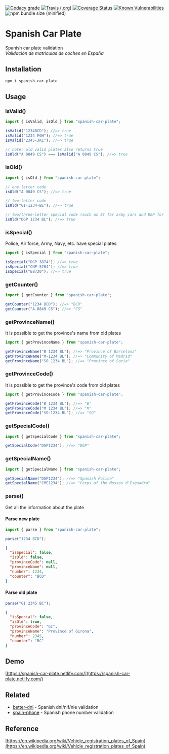 [![Codacy grade](https://img.shields.io/codacy/grade/83d00fabfa424b0dbba64735f64ff74c.svg?style=flat-square)](https://app.codacy.com/app/nahuel.scotti/spanish-car-plate)
[![Travis (.org)](https://img.shields.io/travis/singuerinc/spanish-car-plate.svg?style=flat-square)](https://travis-ci.org/singuerinc/spanish-car-plate)
[![Coverage Status](https://coveralls.io/repos/github/singuerinc/spanish-car-plate/badge.svg?branch=master)](https://coveralls.io/github/singuerinc/spanish-car-plate?branch=master)
[![Known Vulnerabilities](https://snyk.io/test/github/singuerinc/spanish-car-plate/badge.svg?style=flat-square)](https://snyk.io/test/github/singuerinc/spanish-car-plate)
![npm bundle size (minified)](https://img.shields.io/bundlephobia/min/spanish-car-plate.svg?style=flat-square)

# Spanish Car Plate

Spanish car plate validation<br/>
_Validación de matriculas de coches en España_

## Installation

```bash
npm i spanish-car-plate
```

## Usage

### isValid()

```js
import { isValid, isOld } from "spanish-car-plate";

isValid("1234BCD"); //=> true
isValid("1234 FGH"); //=> true
isValid("2345-JKL"); //=> true

// note: old valid plates also returns true
isOld("A 0849 CS") === isValid("A 0849 CS"); //=> true
```

### isOld()

```js
import { isOld } from "spanish-car-plate";

// one-letter code
isOld("A 0849 CS"); //=> true

// two-letter code
isOld("GI-1234-BL"); //=> true

// two/three-letter special code (such as ET for army cars and DGP for police cars)
isOld("DGP 1234 BL"); //=> true
```

### isSpecial()

Police, Air force, Army, Navy, etc. have special plates.

```js
import { isSpecial } from "spanish-car-plate";

isSpecial("DGP 3874"); //=> true
isSpecial("CNP-5764"); //=> true
isSpecial("E8720"); //=> true
```

### getCounter()

```js
import { getCounter } from "spanish-car-plate";

getCounter("1234 BCD"); //=> "BCD"
getCounter("A-0849 CS"); //=> "CS"
```

### getProvinceName()

It is possible to get the province's name from old plates

```js
import { getProvinceName } from "spanish-car-plate";

getProvinceName("B 1234 BL"); //=> "Province of Barcelona"
getProvinceName("M-1234 BL"); //=> "Community of Madrid"
getProvinceName("SO 1234 BL"); //=> "Province of Soria"
```

### getProvinceCode()

It is possible to get the province's code from old plates

```js
import { getProvinceCode } from "spanish-car-plate";

getProvinceCode("B 1234 BL"); //=> "B"
getProvinceCode("M 1234 BL"); //=> "M"
getProvinceCode("SO-1234 BL"); //=> "SO"
```

### getSpecialCode()

```js
import { getSpecialCode } from "spanish-car-plate";

getSpecialCode("DGP1234"); //=> "DGP"
```

### getSpecialName()

```js
import { getSpecialName } from "spanish-car-plate";

getSpecialName("DGP1234"); //=> "Spanish Police"
getSpecialName("CME1234"); //=> "Corps of the Mossos d'Esquadra"
```

### parse()

Get all the information about the plate

#### Parse new plate

```js
import { parse } from "spanish-car-plate";

parse("1234 BCD");
```

```json
{
  "isSpecial": false,
  "isOld": false,
  "provinceCode": null,
  "provinceName": null,
  "number": 1234,
  "counter": "BCD"
}
```

#### Parse old plate

```js
parse("GI 2345 BC");
```

```json
{
  "isSpecial": false,
  "isOld": true,
  "provinceCode": "GI",
  "provinceName": "Province of Girona",
  "number": 2345,
  "counter": "BC"
}
```

## Demo

[https://spanish-car-plate.netlify.com/](https://spanish-car-plate.netlify.com/)

## Related

- [better-dni](https://github.com/singuerinc/better-dni) - Spanish dni/nif/nie validation
- [spain-phone](https://github.com/singuerinc/spain-phone) - Spanish phone number validation

## Reference

[https://en.wikipedia.org/wiki/Vehicle_registration_plates_of_Spain](https://en.wikipedia.org/wiki/Vehicle_registration_plates_of_Spain)
